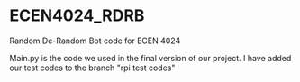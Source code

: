# ECEN4024_RDRB
Random De-Random Bot code for ECEN 4024

Main.py is the code we used in the final version of our project. I have added our test codes to the branch "rpi test codes"

